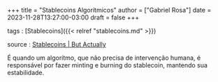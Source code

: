 +++
title = "Stablecoins Algorítmicos"
author = ["Gabriel Rosa"]
date = 2023-11-28T13:27:00-03:00
draft = false
+++

tags
: [Stablecoins]({{< relref "stablecoins.md" >}})

source
: [Stablecoins | But Actually](https://www.youtube.com/watch?v=pciVQVocTYc)

É quando um algorítmo, que não precisa de intervenção humana, é responsável por fazer minting e burning do stablecoin, mantendo sua estabilidade.
